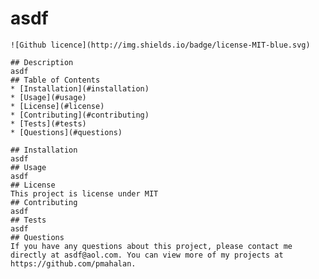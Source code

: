 # asdf
    ![Github licence](http://img.shields.io/badge/license-MIT-blue.svg)
    
    ## Description 
    asdf
    ## Table of Contents
    * [Installation](#installation)
    * [Usage](#usage)
    * [License](#license)
    * [Contributing](#contributing)
    * [Tests](#tests)
    * [Questions](#questions)
    
    ## Installation 
    asdf
    ## Usage 
    asdf
    ## License 
    This project is license under MIT
    ## Contributing 
    asdf
    ## Tests
    asdf
    ## Questions
    If you have any questions about this project, please contact me directly at asdf@aol.com. You can view more of my projects at https://github.com/pmahalan.
  
